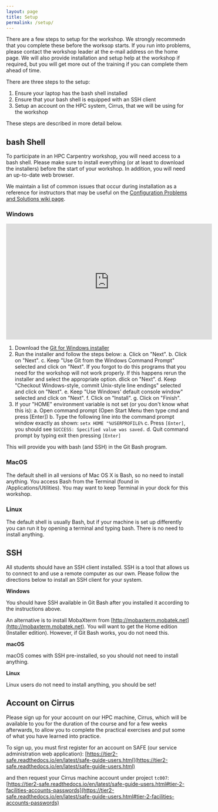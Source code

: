 ```yaml
---
layout: page
title: Setup
permalink: /setup/
---
```


There are a few steps to setup for the workshop. We strongly recommedn that you complete these before the worksop starts. If you run into problems, please contact the workshop leader at the e-mail address on the home page. We will also provide installation and setup help at the workshop if  required, but you will get more out of the training if you can complete them ahead of time.

There are three steps to the setup:

   1. Ensure your laptop has the bash shell installed
   2. Ensure that your bash shell is equipped with an SSH client
   3. Setup an account on the HPC system, Cirrus, that we will be using for the workshop
   
These steps are described in more detail below.

## bash Shell

To participate in an HPC Carpentry workshop, you will need access to a bash shell. Please make sure to install everything (or at least to download the installers) before the start of your workshop. In addition, you will need an up-to-date web browser.

We maintain a list of common issues that occur during installation as a reference for instructors that may be useful on the [Configuration Problems and Solutions wiki page](https://github.com/swcarpentry/workshop-template/wiki/Configuration-Problems-and-Solutions).

### Windows

<iframe width="560" height="315" src="https://www.youtube.com/embed/339AEqk9c-8" frameborder="0" allow="accelerometer; autoplay; encrypted-media; gyroscope; picture-in-picture" allowfullscreen></iframe>

1. Download the [Git for Windows installer](https://git-for-windows.github.io/)
2. Run the installer and follow the steps below:
   a. Click on "Next".
   b. Click on "Next".
   c. Keep "Use Git from the Windows Command Prompt" selected and click on "Next". If you forgot to do this programs that you need for the workshop will not work properly. If this happens rerun the installer and select the appropriate option. dlick on "Next".
   d. Keep "Checkout Windows-style, commit Unix-style line endings" selected and click on "Next".
   e. Keep "Use Windows' default console window" selected and click on "Next".
   f. Click on "Install".
   g. Click on "Finish".
3. If your "HOME" environment variable is not set (or you don't know what this is):
   a. Open command prompt (Open Start Menu then type cmd and press [Enter])
   b. Type the following line into the command prompt window exactly as shown: `setx HOME "%USERPROFILE%`
   c. Press `[Enter]`, you should see `SUCCESS: Specified value was saved.`
   d. Quit command prompt by typing exit then pressing `[Enter]`

This will provide you with bash (and SSH) in the Git Bash program.

### MacOS

The default shell in all versions of Mac OS X is Bash, so no need to install anything. You access Bash from the Terminal (found in /Applications/Utilities). You may want to keep Terminal in your dock for this workshop.

### Linux

The default shell is usually Bash, but if your machine is set up differently you can run it by opening a terminal and typing bash. There is no need to install anything.

## SSH

All students should have an SSH client installed.
SSH is a tool that allows us to connect to and use a remote computer as our own.
Please follow the directions below to install an SSH client for your system.

**Windows**

You should have SSH available in Git Bash after you installed it according to the instructions above.

An alternative is to install MobaXterm from [http://mobaxterm.mobatek.net](http://mobaxterm.mobatek.net). You will want to get the Home edition (Installer edition). However, if Git Bash works, you do not need this.

**macOS**

macOS comes with SSH pre-installed, so you should not need to install anything.

**Linux**

Linux users do not need to install anything, you should be set!

## Account on Cirrus

Please sign up for your account on our HPC machine, Cirrus, which will be available to
you for the duration of the course and for a few weeks afterwards, to allow you to
complete the practical exercises and put some of what you have learned into practice.

To sign up, you must first register for an account on SAFE (our service administration
web application): [https://tier2-safe.readthedocs.io/en/latest/safe-guide-users.html](https://tier2-safe.readthedocs.io/en/latest/safe-guide-users.html)

and then request your Cirrus machine account under project `tc007`: [https://tier2-safe.readthedocs.io/en/latest/safe-guide-users.html#tier-2-facilities-accounts-passwords](https://tier2-safe.readthedocs.io/en/latest/safe-guide-users.html#tier-2-facilities-accounts-passwords)
